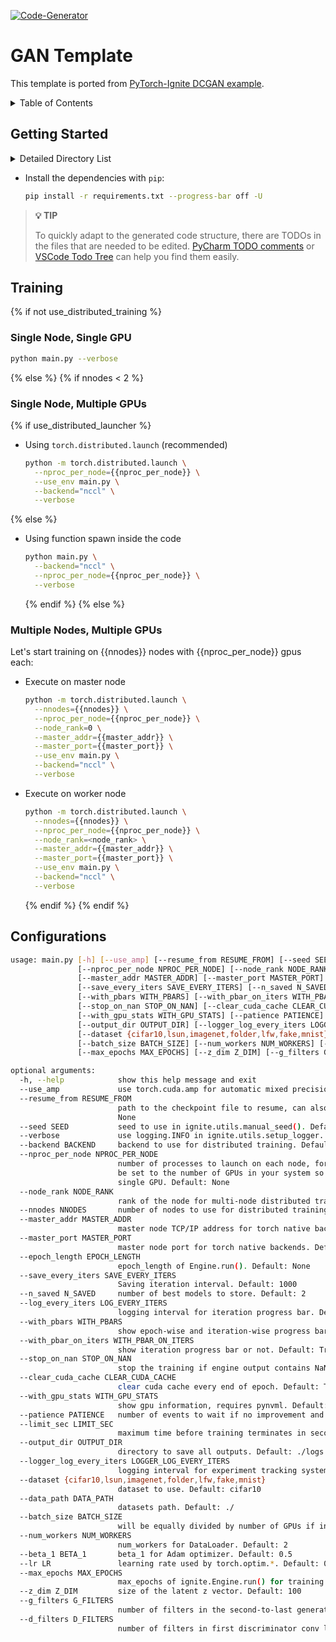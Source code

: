 [![Code-Generator](https://badgen.net/badge/Template%20by/Code-Generator/ee4c2c?labelColor=eaa700)](https://github.com/pytorch-ignite/code-generator)

# GAN Template

This template is ported from [PyTorch-Ignite DCGAN example](https://github.com/pytorch/ignite/tree/master/examples/gan).

<details>
<summary>
Table of Contents
</summary>

- [Getting Started](#getting-started)
- [Training](#training)
- [Configurations](#configurations)

</details>

## Getting Started

<details>
<summary>
Detailed Directory List
</summary>

```sh
gan
├── README.md
├── config.py
├── datasets.py
├── handlers.py
├── main.py
├── models.py
├── requirements.txt
├── test_all.py
├── trainers.py
└── utils.py
```

</details>

- Install the dependencies with `pip`:

  ```sh
  pip install -r requirements.txt --progress-bar off -U
  ```

> **💡 TIP**
>
> To quickly adapt to the generated code structure, there are TODOs in the files that are needed to be edited.
> [PyCharm TODO comments](https://www.jetbrains.com/help/pycharm/using-todo.html) or
> [VSCode Todo Tree](https://marketplace.visualstudio.com/items?itemName=Gruntfuggly.todo-tree)
> can help you find them easily.

## Training

{% if not use_distributed_training %}

### Single Node, Single GPU

```sh
python main.py --verbose
```

{% else %}
{% if nnodes < 2 %}

### Single Node, Multiple GPUs

{% if use_distributed_launcher %}

- Using `torch.distributed.launch` (recommended)

  ```sh
  python -m torch.distributed.launch \
    --nproc_per_node={{nproc_per_node}} \
    --use_env main.py \
    --backend="nccl" \
    --verbose
  ```

{% else %}

- Using function spawn inside the code

  ```sh
  python main.py \
    --backend="nccl" \
    --nproc_per_node={{nproc_per_node}} \
    --verbose
  ```

  {% endif %}
  {% else %}

### Multiple Nodes, Multiple GPUs

Let's start training on {{nnodes}} nodes with {{nproc_per_node}} gpus each:

- Execute on master node

  ```sh
  python -m torch.distributed.launch \
    --nnodes={{nnodes}} \
    --nproc_per_node={{nproc_per_node}} \
    --node_rank=0 \
    --master_addr={{master_addr}} \
    --master_port={{master_port}} \
    --use_env main.py \
    --backend="nccl" \
    --verbose
  ```

- Execute on worker node

  ```sh
  python -m torch.distributed.launch \
    --nnodes={{nnodes}} \
    --nproc_per_node={{nproc_per_node}} \
    --node_rank=<node_rank> \
    --master_addr={{master_addr}} \
    --master_port={{master_port}} \
    --use_env main.py \
    --backend="nccl" \
    --verbose
  ```

  {% endif %}
  {% endif %}

## Configurations

```sh
usage: main.py [-h] [--use_amp] [--resume_from RESUME_FROM] [--seed SEED] [--verbose] [--backend BACKEND]
               [--nproc_per_node NPROC_PER_NODE] [--node_rank NODE_RANK] [--nnodes NNODES]
               [--master_addr MASTER_ADDR] [--master_port MASTER_PORT] [--epoch_length EPOCH_LENGTH]
               [--save_every_iters SAVE_EVERY_ITERS] [--n_saved N_SAVED] [--log_every_iters LOG_EVERY_ITERS]
               [--with_pbars WITH_PBARS] [--with_pbar_on_iters WITH_PBAR_ON_ITERS]
               [--stop_on_nan STOP_ON_NAN] [--clear_cuda_cache CLEAR_CUDA_CACHE]
               [--with_gpu_stats WITH_GPU_STATS] [--patience PATIENCE] [--limit_sec LIMIT_SEC]
               [--output_dir OUTPUT_DIR] [--logger_log_every_iters LOGGER_LOG_EVERY_ITERS]
               [--dataset {cifar10,lsun,imagenet,folder,lfw,fake,mnist}] [--data_path DATA_PATH]
               [--batch_size BATCH_SIZE] [--num_workers NUM_WORKERS] [--beta_1 BETA_1] [--lr LR]
               [--max_epochs MAX_EPOCHS] [--z_dim Z_DIM] [--g_filters G_FILTERS] [--d_filters D_FILTERS]

optional arguments:
  -h, --help            show this help message and exit
  --use_amp             use torch.cuda.amp for automatic mixed precision. Default: False
  --resume_from RESUME_FROM
                        path to the checkpoint file to resume, can also url starting with https. Default:
                        None
  --seed SEED           seed to use in ignite.utils.manual_seed(). Default: 666
  --verbose             use logging.INFO in ignite.utils.setup_logger. Default: False
  --backend BACKEND     backend to use for distributed training. Default: None
  --nproc_per_node NPROC_PER_NODE
                        number of processes to launch on each node, for GPU training this is recommended to
                        be set to the number of GPUs in your system so that each process can be bound to a
                        single GPU. Default: None
  --node_rank NODE_RANK
                        rank of the node for multi-node distributed training. Default: None
  --nnodes NNODES       number of nodes to use for distributed training. Default: None
  --master_addr MASTER_ADDR
                        master node TCP/IP address for torch native backends. Default: None
  --master_port MASTER_PORT
                        master node port for torch native backends. Default: None
  --epoch_length EPOCH_LENGTH
                        epoch_length of Engine.run(). Default: None
  --save_every_iters SAVE_EVERY_ITERS
                        Saving iteration interval. Default: 1000
  --n_saved N_SAVED     number of best models to store. Default: 2
  --log_every_iters LOG_EVERY_ITERS
                        logging interval for iteration progress bar. Default: 100
  --with_pbars WITH_PBARS
                        show epoch-wise and iteration-wise progress bars. Default: False
  --with_pbar_on_iters WITH_PBAR_ON_ITERS
                        show iteration progress bar or not. Default: True
  --stop_on_nan STOP_ON_NAN
                        stop the training if engine output contains NaN/inf values. Default: True
  --clear_cuda_cache CLEAR_CUDA_CACHE
                        clear cuda cache every end of epoch. Default: True
  --with_gpu_stats WITH_GPU_STATS
                        show gpu information, requires pynvml. Default: False
  --patience PATIENCE   number of events to wait if no improvement and then stop the training. Default: None
  --limit_sec LIMIT_SEC
                        maximum time before training terminates in seconds. Default: None
  --output_dir OUTPUT_DIR
                        directory to save all outputs. Default: ./logs
  --logger_log_every_iters LOGGER_LOG_EVERY_ITERS
                        logging interval for experiment tracking system. Default: 100
  --dataset {cifar10,lsun,imagenet,folder,lfw,fake,mnist}
                        dataset to use. Default: cifar10
  --data_path DATA_PATH
                        datasets path. Default: ./
  --batch_size BATCH_SIZE
                        will be equally divided by number of GPUs if in distributed. Default: 16
  --num_workers NUM_WORKERS
                        num_workers for DataLoader. Default: 2
  --beta_1 BETA_1       beta_1 for Adam optimizer. Default: 0.5
  --lr LR               learning rate used by torch.optim.*. Default: 0.001
  --max_epochs MAX_EPOCHS
                        max_epochs of ignite.Engine.run() for training. Default: 5
  --z_dim Z_DIM         size of the latent z vector. Default: 100
  --g_filters G_FILTERS
                        number of filters in the second-to-last generator deconv layer. Default: 64
  --d_filters D_FILTERS
                        number of filters in first discriminator conv layer. Default: 64
```
